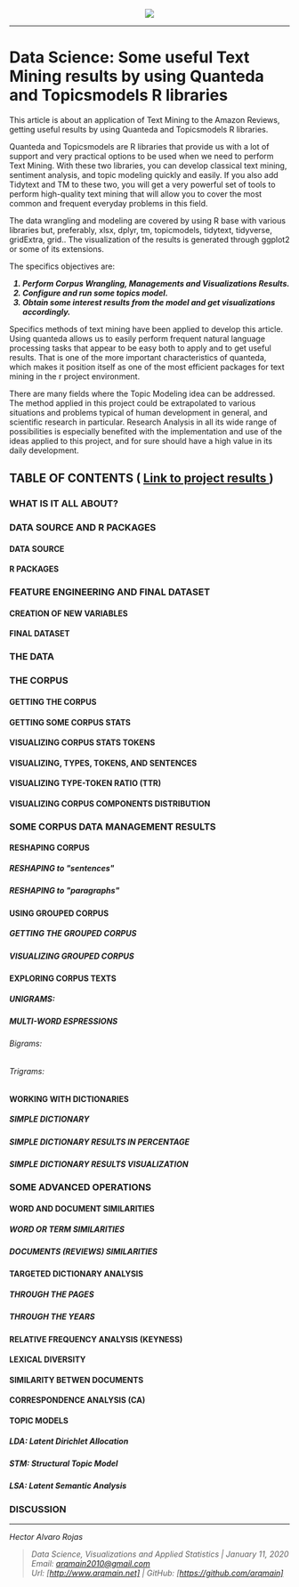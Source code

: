 <p align="center">
<img  src="http://arqmain.net/Researches/Researchs/TMining/R/NLP/TModels/AMAZON_Quanteda_Topicmodels/visualizations/TEXTMining2.png">
</p>

<hr>

# Data Science: Some useful Text Mining results by using Quanteda and Topicsmodels R libraries 
 
This article is about an application of Text Mining to the  Amazon Reviews, getting useful results  by using Quanteda and Topicsmodels R libraries. 

Quanteda and Topicsmodels are R libraries that provide us with a lot of support and very practical options to be used when we need to perform Text Mining. With these two libraries, you can develop classical text mining, sentiment analysis, and topic modeling quickly and easily. If you also add Tidytext and TM to these two, you will get a very powerful set of tools to perform high-quality text mining that will allow you to cover the most common and frequent everyday problems in this field.

The data wrangling and modeling are covered by using R base with various libraries but, preferably, xlsx, dplyr, tm, topicmodels, tidytext, tidyverse, gridExtra, grid.. The visualization of the results is generated through ggplot2 or some of its extensions.

The specifics objectives are:
<b><i>
1) Perform Corpus Wrangling, Managements and Visualizations Results.
2) Configure and run some topics model.
3) Obtain some interest results from the model and get visualizations accordingly.<br>
</i>
</b>

Specifics methods of text mining have been applied to develop this article. Using quanteda allows us to easily perform frequent natural language processing tasks that appear to be easy both to apply and to get useful results. That is one of the more important characteristics of quanteda, which makes it position itself as one of the most efficient packages for text mining in the r project environment.

There are many fields where the Topic Modeling idea can be addressed. The method applied in this project could be extrapolated to various situations and problems typical of human development in general, and scientific research in particular. Research Analysis in all its wide range of possibilities is especially benefited with the implementation and use of the ideas applied to this project, and for sure should have a high value in its daily development.

## TABLE OF CONTENTS   (  [  Link to project results ](http://arqmain.net/Researches/Researchs/TMining/R/NLP/TModels/AMAZON_Quanteda_Topicmodels/AMAZON_TMining_Quanteda_Topicmodels_LDA.html))


### WHAT IS IT ALL ABOUT?

### DATA SOURCE  AND  R PACKAGES
#### DATA SOURCE
#### R PACKAGES

### FEATURE ENGINEERING AND FINAL DATASET
#### CREATION OF NEW VARIABLES
#### FINAL DATASET

### THE DATA 

### THE CORPUS
#### GETTING THE CORPUS
#### GETTING SOME CORPUS STATS
#### VISUALIZING CORPUS STATS TOKENS
#### VISUALIZING, TYPES, TOKENS, AND SENTENCES
#### VISUALIZING TYPE-TOKEN RATIO (TTR)
#### VISUALIZING CORPUS COMPONENTS DISTRIBUTION

### SOME CORPUS DATA MANAGEMENT RESULTS
#### RESHAPING CORPUS
##### RESHAPING to "sentences"
##### RESHAPING to "paragraphs"
#### USING GROUPED CORPUS
##### GETTING THE GROUPED CORPUS
##### VISUALIZING GROUPED CORPUS
#### EXPLORING CORPUS TEXTS
##### UNIGRAMS:
##### MULTI-WORD ESPRESSIONS
###### Bigrams:
###### Trigrams:
#### WORKING WITH DICTIONARIES
##### SIMPLE DICTIONARY
##### SIMPLE DICTIONARY RESULTS IN PERCENTAGE
##### SIMPLE DICTIONARY RESULTS VISUALIZATION

### SOME ADVANCED OPERATIONS
#### WORD AND DOCUMENT SIMILARITIES
##### WORD OR TERM SIMILARITIES
##### DOCUMENTS (REVIEWS) SIMILARITIES
#### TARGETED DICTIONARY ANALYSIS
##### THROUGH THE PAGES
##### THROUGH THE YEARS
#### RELATIVE FREQUENCY ANALYSIS (KEYNESS)
#### LEXICAL DIVERSITY
#### SIMILARITY BETWEN DOCUMENTS
#### CORRESPONDENCE ANALYSIS (CA)
#### TOPIC MODELS
##### LDA: Latent Dirichlet Allocation 
##### STM: Structural Topic Model 
##### LSA: Latent Semantic Analysis

### DISCUSSION


<hr>

>
<i>Hector Alvaro Rojas<br>
>Data Science, Visualizations and Applied Statistics | January 11, 2020<br>
>Email: <arqmain2010@gmail.com> <br>
>Url: [http://www.arqmain.net]   |  GitHub: [https://github.com/arqmain]</i>
